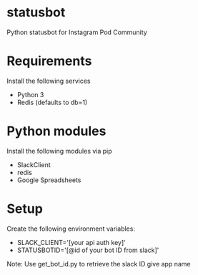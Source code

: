 # statusbot
Python statusbot for Instagram Pod Community

# Requirements
Install the following services
- Python 3
- Redis (defaults to db=1)

# Python modules
Install the following modules via pip
- SlackClient
- redis
- Google Spreadsheets

# Setup
Create the following environment variables:
- SLACK_CLIENT='[your api auth key]'
- STATUSBOTID='[@id of your bot ID from slack]'

Note: Use get_bot_id.py to retrieve the slack ID give app name
